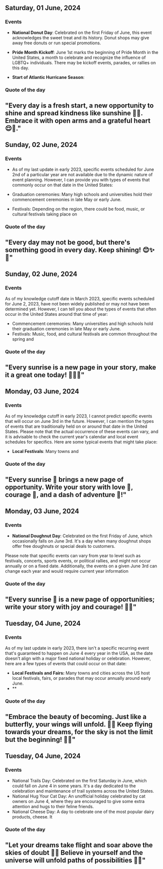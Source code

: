 ## Saturday, 01 June, 2024
### Events
- **National Donut Day**: Celebrated on the first Friday of June, this event acknowledges the sweet treat and its history. Donut shops may give away free donuts or run special promotions.
  
- **Pride Month Kickoff**: June 1st marks the beginning of Pride Month in the United States, a month to celebrate and recognize the influence of LGBTQ+ individuals. There may be kickoff events, parades, or rallies on this day.

- **Start of Atlantic Hurricane Season**:
### Quote of the day
"Every day is a fresh start, a new opportunity to shine and spread kindness like sunshine 🌅💖. Embrace it with open arms and a grateful heart 😌🙏."
-----
## Sunday, 02 June, 2024
### Events
- As of my last update in early 2023, specific events scheduled for June 2nd of a particular year are not available due to the dynamic nature of event planning. However, I can provide you with types of events that commonly occur on that date in the United States:

- Graduation ceremonies: Many high schools and universities hold their commencement ceremonies in late May or early June.
- Festivals: Depending on the region, there could be food, music, or cultural festivals taking place on
### Quote of the day
"Every day may not be good, but there's something good in every day. Keep shining! 😊✨🌟"
-----
## Sunday, 02 June, 2024
### Events
As of my knowledge cutoff date in March 2023, specific events scheduled for June 2, 2023, have not been widely published or may not have been determined yet. However, I can tell you about the types of events that often occur in the United States around that time of year:

- Commencement ceremonies: Many universities and high schools hold their graduation ceremonies in late May or early June.
- Festivals: Music, food, and cultural festivals are common throughout the spring and
### Quote of the day
"Every sunrise is a new page in your story, make it a great one today! 🌅✨📖"
-----
## Monday, 03 June, 2024
### Events
As of my knowledge cutoff in early 2023, I cannot predict specific events that will occur on June 3rd in the future. However, I can mention the types of events that are traditionally held on or around that date in the United States. Please note that the actual occurrence of these events can vary, and it is advisable to check the current year's calendar and local event schedules for specifics. Here are some typical events that might take place:

- **Local Festivals**: Many towns and
### Quote of the day
"Every sunrise 🌅 brings a new page of opportunity. Write your story with love 💖, courage 🦁, and a dash of adventure 🚀!"
-----
## Monday, 03 June, 2024
### Events
- **National Doughnut Day**: Celebrated on the first Friday of June, which occasionally falls on June 3rd. It's a day when many doughnut shops offer free doughnuts or special deals to customers.

Please note that specific events can vary from year to level such as festivals, concerts, sports events, or political rallies, and might not occur annually or on a fixed date. Additionally, the events on a given June 3rd can change each year and would require current year information
### Quote of the day
"Every sunrise 🌅 is a new page of opportunities; write your story with joy and courage! 💪😊"
-----
## Tuesday, 04 June, 2024
### Events
As of my last update in early 2023, there isn't a specific recurring event that's guaranteed to happen on June 4 every year in the USA, as the date doesn't align with a major fixed national holiday or celebration. However, here are a few types of events that could occur on that date:

- **Local Festivals and Fairs:** Many towns and cities across the US host local festivals, fairs, or parades that may occur annually around early June.
- **
### Quote of the day
"Embrace the beauty of becoming. Just like a butterfly, your wings will unfold. 🦋✨ Keep flying towards your dreams, for the sky is not the limit but the beginning! 🌈🚀"
-----
## Tuesday, 04 June, 2024
### Events
- National Trails Day: Celebrated on the first Saturday in June, which could fall on June 4 in some years. It's a day dedicated to the celebration and maintenance of trail systems across the United States.
- National Hug Your Cat Day: An unofficial holiday celebrated by cat owners on June 4, where they are encouraged to give some extra attention and hugs to their feline friends.
- National Cheese Day: A day to celebrate one of the most popular dairy products, cheese. It
### Quote of the day
"Let your dreams take flight and soar above the skies of doubt 🚀💫 Believe in yourself and the universe will unfold paths of possibilities 🌈✨"
-----

